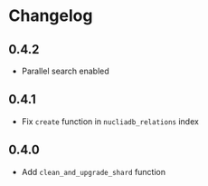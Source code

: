 # Changelog
## 0.4.2

- Parallel search enabled
## 0.4.1

- Fix `create` function in `nucliadb_relations` index
## 0.4.0

- Add `clean_and_upgrade_shard` function
